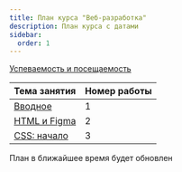 ```yaml
---
title: План курса "Веб-разработка"
description: План курса с датами
sidebar:
  order: 1
---
```


[Успеваемость и посещаемость](https://drive.google.com/drive/folders/1X9cXEVZBchH0bVzzt8MhHaYC12A17wcC?usp=sharing)

| Тема занятия                               | Номер работы |
| ------------------------------------------ | ------------ |
| [Вводное](/2023/веб-разработка/intro/)     | 1            |
| [HTML и Figma](/2023/веб-разработка/lab1/) | 2            |
| [CSS: начало](/2023/веб-разработка/lab2/)  | 3            |

План в ближайшее время будет обновлен
